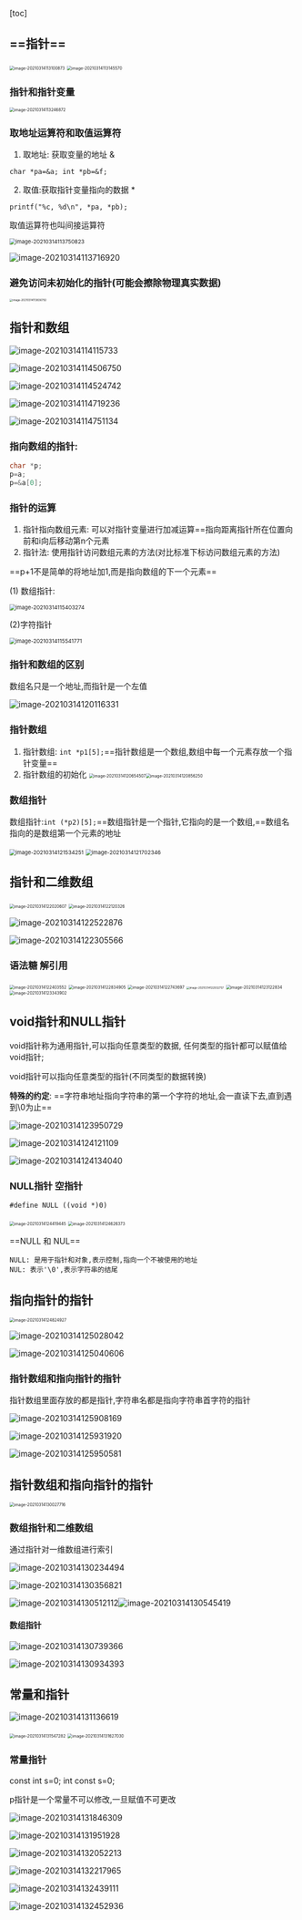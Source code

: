 [toc]



## ==指针==

<img src="imgs/image-20210314113100873.png" alt="image-20210314113100873" style="zoom:50%;" />

<img src="imgs/image-20210314113145570.png" alt="image-20210314113145570" style="zoom:50%;" />

### 指针和指针变量

<img src="imgs/image-20210314113246872.png" alt="image-20210314113246872" style="zoom:50%;" />

### 取地址运算符和取值运算符

1. 取地址: 获取变量的地址   &

`char *pa=&a; int *pb=&f;`

2. 取值:获取指针变量指向的数据   *

`printf("%c, %d\n", *pa, *pb);`

取值运算符也叫间接运算符

<img src="imgs/image-20210314113750823.png" alt="image-20210314113750823" style="zoom: 67%;" />

![image-20210314113716920](imgs/image-20210314113716920.png)

### 避免访问未初始化的指针(可能会擦除物理真实数据)

<img src="imgs/image-20210314113836792.png" alt="image-20210314113836792" style="zoom:33%;" />

## 指针和数组

![image-20210314114115733](imgs/image-20210314114115733.png)

![image-20210314114506750](imgs/image-20210314114506750.png)

![image-20210314114524742](imgs/image-20210314114524742.png)

![image-20210314114719236](imgs/image-20210314114719236.png)

![image-20210314114751134](imgs/image-20210314114751134.png)

### 指向数组的指针:

```c
char *p;
p=a;
p=&a[0];
```

### 指针的运算

1. 指针指向数组元素: 可以对指针变量进行加减运算==指向距离指针所在位置向前和i向后移动第n个元素
2. 指针法: 使用指针访问数组元素的方法(对比标准下标访问数组元素的方法)

==p+1不是简单的将地址加1,而是指向数组的下一个元素==

(1) 数组指针:

<img src="imgs/image-20210314115403274.png" alt="image-20210314115403274" style="zoom: 67%;" />

(2)字符指针

<img src="imgs/image-20210314115541771.png" alt="image-20210314115541771" style="zoom:67%;" />

### 指针和数组的区别

数组名只是一个地址,而指针是一个左值

![image-20210314120116331](imgs/image-20210314120116331.png)

### 指针数组

1. 指针数组:  `int *p1[5];`==指针数组是一个数组,数组中每一个元素存放一个指针变量==
2. 指针数组的初始化
<img src="imgs/image-20210314120654507.png" alt="image-20210314120654507" style="zoom:50%;" /><img src="imgs/image-20210314120856250.png" alt="image-20210314120856250" style="zoom:50%;" />

### 数组指针

数组指针:` int (*p2)[5]; `==数组指针是一个指针,它指向的是一个数组,==数组名指向的是数组第一个元素的地址

<img src="imgs/image-20210314121534251.png" alt="image-20210314121534251" style="zoom: 67%;" />
<img src="imgs/image-20210314121702346.png" alt="image-20210314121702346" style="zoom:67%;" />

## 指针和二维数组

<img src="imgs/image-20210314122020607.png" alt="image-20210314122020607" style="zoom:50%;" />

<img src="imgs/image-20210314122120326.png" alt="image-20210314122120326" style="zoom:50%;" />

![image-20210314122522876](imgs/image-20210314122522876.png)

![image-20210314122305566](imgs/image-20210314122305566.png)

### 语法糖 解引用

<img src="imgs/image-20210314122403552.png" alt="image-20210314122403552" style="zoom:50%;" />

<img src="imgs/image-20210314122834905.png" alt="image-20210314122834905" style="zoom:50%;" />

<img src="imgs/image-20210314122743697.png" alt="image-20210314122743697" style="zoom: 50%;" />

<img src="imgs/image-20210314122932757.png" alt="image-20210314122932757" style="zoom: 33%;" />

<img src="imgs/image-20210314123122834.png" alt="image-20210314123122834" style="zoom:50%;" />

<img src="imgs/image-20210314123343902.png" alt="image-20210314123343902" style="zoom:50%;" />

## void指针和NULL指针

void指针称为通用指针,可以指向任意类型的数据, 任何类型的指针都可以赋值给void指针;

void指针可以指向任意类型的指针(不同类型的数据转换)

**特殊的约定**: ==字符串地址指向字符串的第一个字符的地址,会一直读下去,直到遇到\0为止==

![image-20210314123950729](imgs/image-20210314123950729.png)

![image-20210314124121109](imgs/image-20210314124121109.png)

![image-20210314124134040](imgs/image-20210314124134040.png)

### NULL指针  空指针

`#define NULL ((void *)0)`

<img src="imgs/image-20210314124419445.png" alt="image-20210314124419445" style="zoom:50%;" />

<img src="imgs/image-20210314124626373.png" alt="image-20210314124626373" style="zoom:50%;" />

==NULL 和 NUL==

```
NULL: 是用于指针和对象,表示控制,指向一个不被使用的地址
NUL: 表示'\0',表示字符串的结尾
```

## 指向指针的指针

<img src="imgs/image-20210314124824927.png" alt="image-20210314124824927" style="zoom:50%;" />

![image-20210314125028042](imgs/image-20210314125028042.png)

![image-20210314125040606](imgs/image-20210314125040606.png)

### 指针数组和指向指针的指针

指针数组里面存放的都是指针,字符串名都是指向字符串首字符的指针

![image-20210314125908169](imgs/image-20210314125908169.png)

![image-20210314125931920](imgs/image-20210314125931920.png)

![image-20210314125950581](imgs/image-20210314125950581.png)

## 指针数组和指向指针的指针

<img src="imgs/image-20210314130027716.png" alt="image-20210314130027716" style="zoom:50%;" />

### 数组指针和二维数组

通过指针对一维数组进行索引

![image-20210314130234494](imgs/image-20210314130234494.png)

![image-20210314130356821](imgs/image-20210314130356821.png)

![image-20210314130512112](imgs/image-20210314130512112.png)![image-20210314130545419](imgs/image-20210314130545419.png)

#### 数组指针

![image-20210314130739366](imgs/image-20210314130739366.png)

![image-20210314130934393](imgs/image-20210314130934393.png)

## 常量和指针

![image-20210314131136619](imgs/image-20210314131136619.png)

<img src="imgs/image-20210314131547282.png" alt="image-20210314131547282" style="zoom:50%;" />

<img src="imgs/image-20210314131627030.png" alt="image-20210314131627030" style="zoom:50%;" />

### 常量指针

const int s=0; int const s=0;

p指针是一个常量不可以修改,一旦赋值不可更改

![image-20210314131846309](imgs/image-20210314131846309.png)

![image-20210314131951928](imgs/image-20210314131951928.png)

![image-20210314132052213](imgs/image-20210314132052213.png)

![image-20210314132217965](imgs/image-20210314132217965.png)

![image-20210314132439111](imgs/image-20210314132439111.png)

![image-20210314132452936](imgs/image-20210314132452936.png)